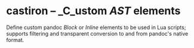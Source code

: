 # castiron – _C_ustom _AST_ elements

Define custom pandoc *Block* or *Inline* elements to be used in
Lua scripts; supports filtering and transparent conversion to and
from pandoc's native format.
